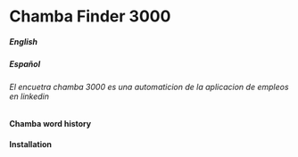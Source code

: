 # Chamba Finder 3000
##### English

##### Español 
###### El encuetra chamba 3000 es una automaticion de la aplicacion de empleos en linkedin 

#### Chamba word history

#### Installation
